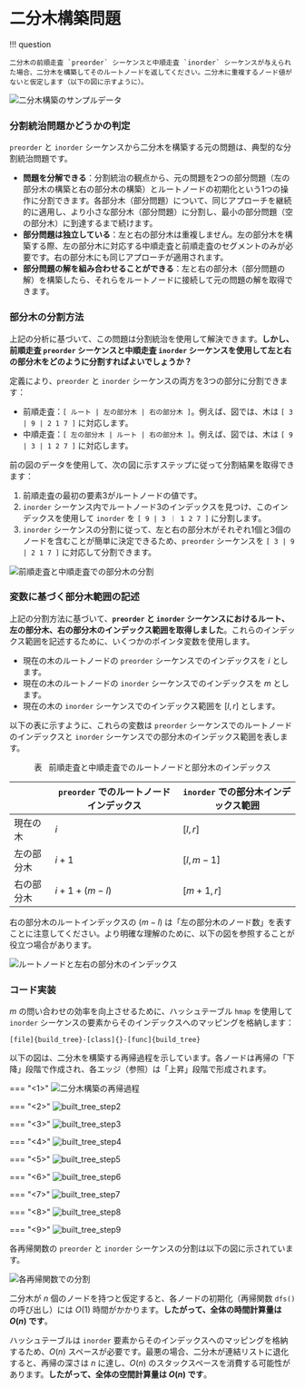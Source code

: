 # 二分木構築問題

!!! question

    二分木の前順走査 `preorder` シーケンスと中順走査 `inorder` シーケンスが与えられた場合、二分木を構築してそのルートノードを返してください。二分木に重複するノード値がないと仮定します（以下の図に示すように）。

![二分木構築のサンプルデータ](build_binary_tree_problem.assets/build_tree_example.png)

### 分割統治問題かどうかの判定

`preorder` と `inorder` シーケンスから二分木を構築する元の問題は、典型的な分割統治問題です。

- **問題を分解できる**：分割統治の観点から、元の問題を2つの部分問題（左の部分木の構築と右の部分木の構築）とルートノードの初期化という1つの操作に分割できます。各部分木（部分問題）について、同じアプローチを継続的に適用し、より小さな部分木（部分問題）に分割し、最小の部分問題（空の部分木）に到達するまで続けます。
- **部分問題は独立している**：左と右の部分木は重複しません。左の部分木を構築する際、左の部分木に対応する中順走査と前順走査のセグメントのみが必要です。右の部分木にも同じアプローチが適用されます。
- **部分問題の解を組み合わせることができる**：左と右の部分木（部分問題の解）を構築したら、それらをルートノードに接続して元の問題の解を取得できます。

### 部分木の分割方法

上記の分析に基づいて、この問題は分割統治を使用して解決できます。**しかし、前順走査 `preorder` シーケンスと中順走査 `inorder` シーケンスを使用して左と右の部分木をどのように分割すればよいでしょうか？**

定義により、`preorder` と `inorder` シーケンスの両方を3つの部分に分割できます：

- 前順走査：`[ ルート | 左の部分木 | 右の部分木 ]`。例えば、図では、木は `[ 3 | 9 | 2 1 7 ]` に対応します。
- 中順走査：`[ 左の部分木 | ルート | 右の部分木 ]`。例えば、図では、木は `[ 9 | 3 | 1 2 7 ]` に対応します。

前の図のデータを使用して、次の図に示すステップに従って分割結果を取得できます：

1. 前順走査の最初の要素3がルートノードの値です。
2. `inorder` シーケンス内でルートノード3のインデックスを見つけ、このインデックスを使用して `inorder` を `[ 9 | 3 ｜ 1 2 7 ]` に分割します。
3. `inorder` シーケンスの分割に従って、左と右の部分木がそれぞれ1個と3個のノードを含むことが簡単に決定できるため、`preorder` シーケンスを `[ 3 | 9 | 2 1 7 ]` に対応して分割できます。

![前順走査と中順走査での部分木の分割](build_binary_tree_problem.assets/build_tree_preorder_inorder_division.png)

### 変数に基づく部分木範囲の記述

上記の分割方法に基づいて、**`preorder` と `inorder` シーケンスにおけるルート、左の部分木、右の部分木のインデックス範囲を取得しました**。これらのインデックス範囲を記述するために、いくつかのポインタ変数を使用します。

- 現在の木のルートノードの `preorder` シーケンスでのインデックスを $i$ とします。
- 現在の木のルートノードの `inorder` シーケンスでのインデックスを $m$ とします。
- 現在の木の `inorder` シーケンスでのインデックス範囲を $[l, r]$ とします。

以下の表に示すように、これらの変数は `preorder` シーケンスでのルートノードのインデックスと `inorder` シーケンスでの部分木のインデックス範囲を表します。

<p align="center"> 表 <id> &nbsp; 前順走査と中順走査でのルートノードと部分木のインデックス </p>

|               | `preorder` でのルートノードインデックス | `inorder` での部分木インデックス範囲 |
| ------------- | ------------------------------------- | ----------------------------------- |
| 現在の木      | $i$                                   | $[l, r]$                            |
| 左の部分木    | $i + 1$                               | $[l, m-1]$                          |
| 右の部分木    | $i + 1 + (m - l)$                     | $[m+1, r]$                          |

右の部分木のルートインデックスの $(m-l)$ は「左の部分木のノード数」を表すことに注意してください。より明確な理解のために、以下の図を参照することが役立つ場合があります。

![ルートノードと左右の部分木のインデックス](build_binary_tree_problem.assets/build_tree_division_pointers.png)

### コード実装

$m$ の問い合わせの効率を向上させるために、ハッシュテーブル `hmap` を使用して `inorder` シーケンスの要素からそのインデックスへのマッピングを格納します：

```src
[file]{build_tree}-[class]{}-[func]{build_tree}
```

以下の図は、二分木を構築する再帰過程を示しています。各ノードは再帰の「下降」段階で作成され、各エッジ（参照）は「上昇」段階で形成されます。

=== "<1>"
    ![二分木構築の再帰過程](build_binary_tree_problem.assets/built_tree_step1.png)

=== "<2>"
    ![built_tree_step2](build_binary_tree_problem.assets/built_tree_step2.png)

=== "<3>"
    ![built_tree_step3](build_binary_tree_problem.assets/built_tree_step3.png)

=== "<4>"
    ![built_tree_step4](build_binary_tree_problem.assets/built_tree_step4.png)

=== "<5>"
    ![built_tree_step5](build_binary_tree_problem.assets/built_tree_step5.png)

=== "<6>"
    ![built_tree_step6](build_binary_tree_problem.assets/built_tree_step6.png)

=== "<7>"
    ![built_tree_step7](build_binary_tree_problem.assets/built_tree_step7.png)

=== "<8>"
    ![built_tree_step8](build_binary_tree_problem.assets/built_tree_step8.png)

=== "<9>"
    ![built_tree_step9](build_binary_tree_problem.assets/built_tree_step9.png)

各再帰関数の `preorder` と `inorder` シーケンスの分割は以下の図に示されています。

![各再帰関数での分割](build_binary_tree_problem.assets/built_tree_overall.png)

二分木が $n$ 個のノードを持つと仮定すると、各ノードの初期化（再帰関数 `dfs()` の呼び出し）には $O(1)$ 時間がかかります。**したがって、全体の時間計算量は $O(n)$ です**。

ハッシュテーブルは `inorder` 要素からそのインデックスへのマッピングを格納するため、$O(n)$ スペースが必要です。最悪の場合、二分木が連結リストに退化すると、再帰の深さは $n$ に達し、$O(n)$ のスタックスペースを消費する可能性があります。**したがって、全体の空間計算量は $O(n)$ です**。
